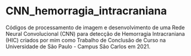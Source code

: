 # CNN_hemorragia_intracraniana
Códigos de processamento de imagem e desenvolvimento de uma Rede Neural Convolucional (CNN) para detecção de Hemorragia Intracraniana (HIC) criados por mim como Trabalho de Conclusão de Curso na Universidade de São Paulo - Campus São Carlos em 2021.
